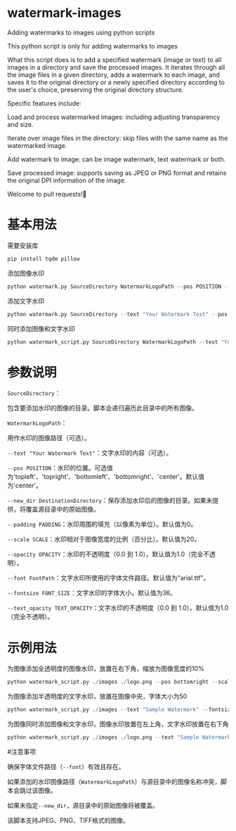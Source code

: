# watermark-images
Adding watermarks to images using python scripts

This python script is only for adding watermarks to images

What this script does is to add a specified watermark (image or text) to all images in a directory and save the processed images. It iterates through all the image files in a given directory, adds a watermark to each image, and saves it to the original directory or a newly specified directory according to the user's choice, preserving the original directory structure.

Specific features include:

Load and process watermarked images: including adjusting transparency and size.

Iterate over image files in the directory: skip files with the same name as the watermarked image.

Add watermark to image: can be image watermark, text watermark or both.

Save processed image: supports saving as JPEG or PNG format and retains the original DPI information of the image.

Welcome to pull requests!🥰

# 基本用法
需要安装库
```bash
pip install tqdm pillow
```
添加图像水印
```python
python watermark.py SourceDirectory WatermarkLogoPath --pos POSITION --new_dir DestinationDirectory --padding PADDING --scale SCALE --opacity OPACITY
```
添加文字水印
```python
python watermark.py SourceDirectory --text "Your Watermark Text" --pos POSITION --new_dir DestinationDirectory --padding PADDING --fontsize FONT_SIZE --text_opacity TEXT_OPACITY --font FontPath
```
同时添加图像和文字水印
```python
python watermark_script.py SourceDirectory WatermarkLogoPath --text "Your Watermark Text" --pos POSITION --new_dir DestinationDirectory --padding PADDING --scale SCALE --opacity OPACITY --fontsize FONT_SIZE --text_opacity TEXT_OPACITY --font FontPath
```
# 参数说明
`SourceDirectory`：

包含要添加水印的图像的目录。脚本会递归遍历此目录中的所有图像。

`WatermarkLogoPath`：

用作水印的图像路径（可选）。

`--text "Your Watermark Text"`：文字水印的内容（可选）。

`--pos POSITION`：水印的位置。可选值为'topleft'、'topright'、'bottomleft'、'bottomright'、'center'。默认值为'center'。

`--new_dir DestinationDirectory`：保存添加水印后的图像的目录。如果未提供，将覆盖源目录中的原始图像。

`--padding PADDING`：水印周围的填充（以像素为单位）。默认值为0。

`--scale SCALE`：水印相对于图像宽度的比例（百分比）。默认值为20。

`--opacity OPACITY`：水印的不透明度（0.0 到 1.0）。默认值为1.0（完全不透明）。

`--font FontPath`：文字水印所使用的字体文件路径。默认值为"arial.ttf"。

`--fontsize FONT_SIZE`：文字水印的字体大小。默认值为36。

`--text_opacity TEXT_OPACITY`：文字水印的不透明度（0.0 到 1.0）。默认值为1.0（完全不透明）。

# 示例用法
为图像添加全透明度的图像水印，放置在右下角，缩放为图像宽度的10%
```python
python watermark_script.py ./images ./logo.png --pos bottomright --scale 10
```
为图像添加半透明度的文字水印，放置在图像中央，字体大小为50
```python
python watermark_script.py ./images --text "Sample Watermark" --fontsize 50 --text_opacity 0.5
```
为图像同时添加图像和文字水印，图像水印放置在左上角，文字水印放置在右下角
```python
python watermark_script.py ./images ./logo.png --text "Sample Watermark" --pos topleft --padding 10 --scale 15 --text_opacity 0.8 --fontsize 40 --font ./path/to/font.ttf
```
#注意事项

确保字体文件路径（`--font`）有效且存在。

如果添加的水印图像路径（`WatermarkLogoPath`）与源目录中的图像名称冲突，脚本会跳过该图像。

如果未指定`--new_dir`，源目录中的原始图像将被覆盖。

该脚本支持JPEG、PNG、TIFF格式的图像。
